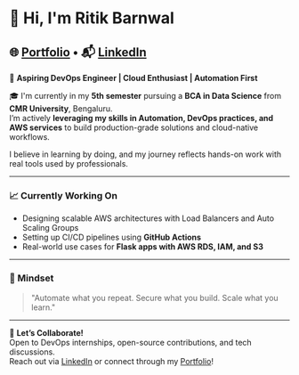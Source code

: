 # 👋 Hi, I'm Ritik Barnwal

🌐 [Portfolio](https://theritikbarnwal-portfolio.vercel.app/) • 📬 [LinkedIn](https://linkedin.com/in/theritikbarnwal) 
---

🚀 **Aspiring DevOps Engineer | Cloud Enthusiast | Automation First**

🎓 I'm currently in my **5th semester** pursuing a **BCA in Data Science** from **CMR University**, Bengaluru.  
I’m actively **leveraging my skills in Automation, DevOps practices, and AWS services** to build production-grade solutions and cloud-native workflows.

I believe in learning by doing, and my journey reflects hands-on work with real tools used by professionals.

---


### 📈 Currently Working On

- Designing scalable AWS architectures with Load Balancers and Auto Scaling Groups  
- Setting up CI/CD pipelines using **GitHub Actions**  
- Real-world use cases for **Flask apps with AWS RDS, IAM, and S3**

---

### 🧠 Mindset

> "Automate what you repeat. Secure what you build. Scale what you learn."

---

📢 **Let’s Collaborate!**  
Open to DevOps internships, open-source contributions, and tech discussions.  
Reach out via [LinkedIn](https://linkedin.com/in/theritikbarnwal) or connect through my [Portfolio](https://theritikbarnwal-portfolio.vercel.app/)!
